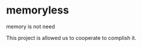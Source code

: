 memoryless
==========

memory is not need


This project is allowed us to cooperate to complish it.

